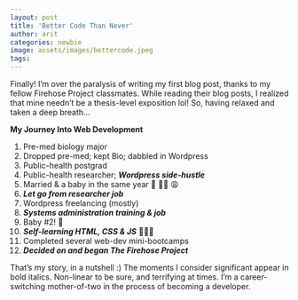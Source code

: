 ```yaml
---
layout: post
title: 'Better Code Than Never'
author: arit
categories: newbie
image: assets/images/bettercode.jpeg
tags:
---
```


Finally! I’m over the paralysis of writing my first blog post, thanks to my fellow Firehose Project classmates. While reading their blog posts, I realized that mine needn’t be a thesis-level exposition lol! So, having relaxed and taken a deep breath…

**My Journey Into Web Development**

1.  Pre-med biology major
2.  Dropped pre-med; kept Bio; dabbled in Wordpress
3.  Public-health postgrad
4.  Public-health researcher;  **_Wordpress side-hustle_**
5.  Married & a baby in the same year 💒 👶🏽 😩
6.  **_Let go from researcher job_**
7.  Wordpress freelancing (mostly)
8.  **_Systems administration training & job_**
9.  Baby #2! 🍼
10.  **_Self-learning HTML, CSS & JS_** 👩🏽‍💻
11.  Completed several web-dev mini-bootcamps
12.  **_Decided on and began The Firehose Project_**

That’s my story, in a nutshell :) The moments I consider significant appear in bold italics. Non-linear to be sure, and terrifying at times. I’m a career-switching mother-of-two in the process of becoming a developer.
